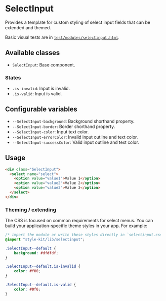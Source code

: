 # SelectInput

Provides a template for custom styling of select input fields that can be 
extended and themed.

Basic visual tests are in [`test/modules/selectinput.html`](http://tbck.github.io/style-kit/test/modules/selectinput.html).


## Available classes

* `SelectInput`: Base component.

### States

* `.is-invalid`: Input is invalid.
* `.is-valid`: Input is valid.


## Configurable variables

* `--SelectInput-background`: Background shorthand property.
* `--SelectInput-border`: Border shorthand property.
* `--SelectInput-color`: Input text color.
* `--SelectInput-errorColor`: Invalid input outline and text color.
* `--SelectInput-successColor`: Valid input outline and text color.


## Usage

```html
<div class="SelectInput">
  <select name="select">
    <option value="value1">Value 1</option> 
    <option value="value2">Value 2</option>
    <option value="value3">Value 3</option>
  </select>
</div>
```

### Theming / extending

The CSS is focused on common requirements for select menus. You can build
your application-specific theme styles in your app. For example:

```css
/* import the module or write these styles directly in `selectinput.css` */
@import "style-kit/lib/selectinput";

.SelectInput--default {
    background: #dfdfdf;
}

.SelectInput--default.is-invalid {
    color: #f00;
}

.SelectInput--default.is-valid {
    color: #0f0;
}
```

